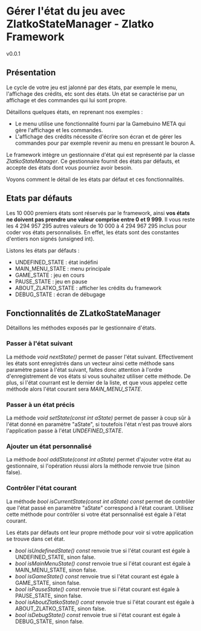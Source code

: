 
# Gérer l'état du jeu avec ZlatkoStateManager - Zlatko Framework

v0.0.1

## Présentation

Le cycle de votre jeu est jalonné par des états, par exemple le menu, l'affichage des crédits, etc sont des états. Un état se caractérise par un affichage et des commandes qui lui sont propre.

Détaillons quelques états, en reprenant nos exemples :
* Le menu utilise une fonctionnalité fourni par la Gamebuino META qui gère l'affichage et les commandes.
* L'affichage des crédits nécessite d'écrire son écran et de gérer les commandes pour par exemple revenir au menu en pressant le bouron A.

Le framework intègre un gestionnaire d'état qui est représenté par la classe *ZlatkoStateManager*. Ce gestionnaire fournit des états par défauts, et accepte des états dont vous pourriez avoir besoin.

Voyons comment le détail de les états par défaut et ces fonctionnalités.

## Etats par défauts

Les 10 000 premiers états sont réservés par le framework, ainsi **vos états ne doivent pas prendre une valeur comprise entre 0 et 9 999**. Il vous reste les 4 294 957 295 autres valeurs de 10 000 à 4 294 967 295 inclus pour coder vos états personnalisés. En effet, les états sont des constantes d'entiers non signés (unsigned int).

Listons les états par défauts :
* UNDEFINED_STATE : état indéfini
* MAIN_MENU_STATE : menu principale
* GAME_STATE : jeu en cours
* PAUSE_STATE : jeu en pause
* ABOUT_ZLATKO_STATE : afficher les crédits du framework
* DEBUG_STATE : écran de débugage

## Fonctionnalités de ZLatkoStateManager

Détaillons les méthodes exposés par le gestionnaire d'états.

### Passer à l'état suivant

La méthode *void nextState()* permet de passer l'état suivant. Effectivement les états sont enregistrés dans un vecteur ainsi cette méthode sans paramètre passe à l'état suivant, faites donc attention à l'ordre d'enregistrement de vos états si vous souhaitez utiliser cette méthode. De plus, si l'état courrant est le dernier de la liste, et que vous appelez cette méthode alors l'état courant sera *MAIN_MENU_STATE*.

### Passer à un état précis

La méthode *void setState(const int aState)* permet de passer à coup sûr à l'état donné en paramètre "aState", si toutefois l'état n'est pas trouvé alors l'application passe à l'état *UNDEFINED_STATE*.

### Ajouter un état personnalisé

La méthode *bool addState(const int aState)* permet d'ajouter votre état au gestionnaire, si l'opération réussi alors la méthode renvoie true (sinon false).

### Contrôler l'état courant

La méthode *bool isCurrentState(const int aState) const* permet de contrôler que l'état passé en paramètre "aState" correspond à l'état courant. Utilisez cette méthode pour contrôler si votre état personnalisé est égale à l'état courant.

Les états par défauts ont leur propre méthode pour voir si votre application se trouve dans cet état.

* *bool isUndefinedState() const* renvoie true si l'état courant est égale à UNDEFINED_STATE, sinon false.
* *bool isMainMenuState() const* renvoie true si l'état courant est égale à MAIN_MENU_STATE, sinon false.
* *bool isGameState() const* renvoie true si l'état courant est égale à GAME_STATE, sinon false.
* *bool isPauseState() const* renvoie true si l'état courant est égale à PAUSE_STATE, sinon false.
* *bool isAboutZlatkoState() const* renvoie true si l'état courant est égale à ABOUT_ZLATKO_STATE, sinon false.
* *bool isDebugState() const* renvoie true si l'état courant est égale à DEBUG_STATE, sinon false.
